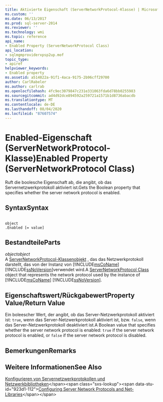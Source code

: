 ```yaml
---
title: Aktivierte Eigenschaft (ServerNetworkProtocol-Klasse) | Microsoft-Dokumentation
ms.custom: ''
ms.date: 06/13/2017
ms.prod: sql-server-2014
ms.reviewer: ''
ms.technology: wmi
ms.topic: reference
api_name:
- Enabled Property (ServerNetworkProtocol Class)
api_location:
- sqlmgmproviderxpsp2up.mof
topic_type:
- apiref
helpviewer_keywords:
- Enabled property
ms.assetid: a514822a-91f1-4aca-9175-2b96cff29700
author: CarlRabeler
ms.author: carlrab
ms.openlocfilehash: 4fc9ec3079847c231e331063fda6d78bb0255983
ms.sourcegitcommit: ad4d92dce894592a259721a1571b1d8736abacdb
ms.translationtype: MT
ms.contentlocale: de-DE
ms.lasthandoff: 08/04/2020
ms.locfileid: "87607574"
---
```

# <a name="enabled-property-servernetworkprotocol-class"></a><span data-ttu-id="923d1-102">Enabled-Eigenschaft (ServerNetworkProtocol-Klasse)</span><span class="sxs-lookup"><span data-stu-id="923d1-102">Enabled Property (ServerNetworkProtocol Class)</span></span>
  <span data-ttu-id="923d1-103">Ruft die boolesche Eigenschaft ab, die angibt, ob das Servernetzwerkprotokoll aktiviert ist.</span><span class="sxs-lookup"><span data-stu-id="923d1-103">Gets the Boolean property that specifies whether the server network protocol is enabled.</span></span>  
  
## <a name="syntax"></a><span data-ttu-id="923d1-104">Syntax</span><span class="sxs-lookup"><span data-stu-id="923d1-104">Syntax</span></span>  
  
```  
  
object  
.Enabled [= value]  
```  
  
## <a name="parts"></a><span data-ttu-id="923d1-105">Bestandteile</span><span class="sxs-lookup"><span data-stu-id="923d1-105">Parts</span></span>  
 <span data-ttu-id="923d1-106">*object*</span><span class="sxs-lookup"><span data-stu-id="923d1-106">*object*</span></span>  
 <span data-ttu-id="923d1-107">A [ServerNetworkProtocol-Klassenobjekt](servernetworkprotocol-class.md) , das das Netzwerkprotokoll darstellt, das von der Instanz von [!INCLUDE[msCoName](../../../includes/msconame-md.md)] [!INCLUDE[ssNoVersion](../../../includes/ssnoversion-md.md)]verwendet wird.</span><span class="sxs-lookup"><span data-stu-id="923d1-107">A [ServerNetworkProtocol Class](servernetworkprotocol-class.md) object that represents the network protocol used by the instance of [!INCLUDE[msCoName](../../../includes/msconame-md.md)] [!INCLUDE[ssNoVersion](../../../includes/ssnoversion-md.md)].</span></span>  
  
## <a name="property-valuereturn-value"></a><span data-ttu-id="923d1-108">Eigenschaftswert/Rückgabewert</span><span class="sxs-lookup"><span data-stu-id="923d1-108">Property Value/Return Value</span></span>  
 <span data-ttu-id="923d1-109">Ein boleescher Wert, der angibt, ob das Server-Netzwerkprotokoll aktiviert ist: `true`, wenn das Server-Netzwerkprotokoll aktiviert ist, bzw. `false`, wenn das Server-Netzwerkprotokoll deaktiviert ist.</span><span class="sxs-lookup"><span data-stu-id="923d1-109">A Boolean value that specifies whether the server network protocol is enabled: `true` if the server network protocol is enabled, or `false` if the server network protocol is disabled.</span></span>  
  
## <a name="remarks"></a><span data-ttu-id="923d1-110">Bemerkungen</span><span class="sxs-lookup"><span data-stu-id="923d1-110">Remarks</span></span>  
  
## <a name="see-also"></a><span data-ttu-id="923d1-111">Weitere Informationen</span><span class="sxs-lookup"><span data-stu-id="923d1-111">See Also</span></span>  
 <span data-ttu-id="923d1-112">[Konfigurieren von Servernetzwerkprotokollen und Netzwerkbibliotheken](https://msdn.microsoft.com/library/ms177485\(v=sql.100\).aspx)</span><span class="sxs-lookup"><span data-stu-id="923d1-112">[Configuring Server Network Protocols and Net-Libraries](https://msdn.microsoft.com/library/ms177485\(v=sql.100\).aspx)</span></span>  
  
  
